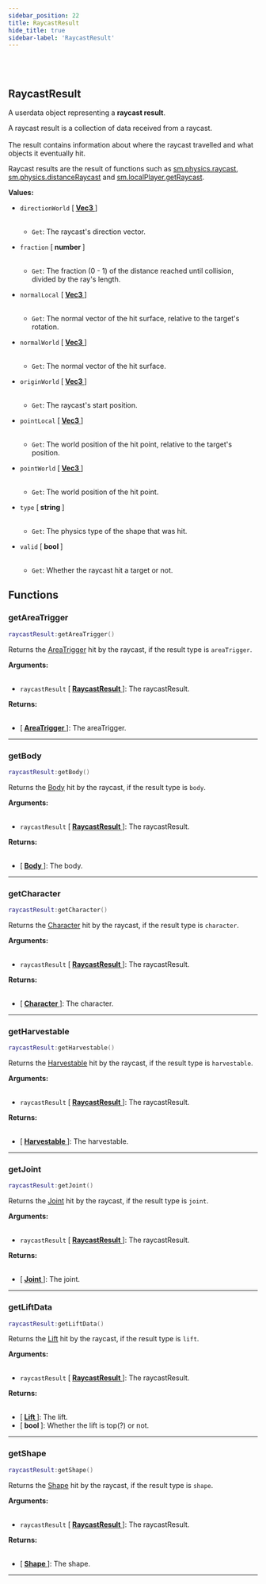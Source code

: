 ```yaml
---
sidebar_position: 22
title: RaycastResult
hide_title: true
sidebar-label: 'RaycastResult'
---
```


<br></br>

## RaycastResult

A userdata object representing a <strong>raycast result</strong>.

A raycast result is a collection of data received from a raycast. <br></br>
The result contains information about where the raycast travelled and what objects it eventually hit.

Raycast results are the result of functions such as [sm.physics.raycast](/docs/Game-Script-Environment/Static-Functions/sm.physics#raycast), [sm.physics.distanceRaycast](/docs/Game-Script-Environment/Static-Functions/sm.physics#distanceRaycast) and [sm.localPlayer.getRaycast](/docs/Game-Script-Environment/Static-Functions/sm.localPlayer#getRaycast).

<strong>Values:</strong>

- <code>directionWorld</code> [<strong> <a href="/docs/Game-Script-Environment/Userdata/Vec3"> Vec3 </a> </strong>] <br></br>

	- <code>Get</code>: The raycast's direction vector.


- <code>fraction</code> [<strong> number </strong>] <br></br>

	- <code>Get</code>: The fraction (0 - 1) of the distance reached until collision, divided by the ray's length.


- <code>normalLocal</code> [<strong> <a href="/docs/Game-Script-Environment/Userdata/Vec3"> Vec3 </a> </strong>] <br></br>

	- <code>Get</code>: The normal vector of the hit surface, relative to the target's rotation.


- <code>normalWorld</code> [<strong> <a href="/docs/Game-Script-Environment/Userdata/Vec3"> Vec3 </a> </strong>] <br></br>

	- <code>Get</code>: The normal vector of the hit surface.


- <code>originWorld</code> [<strong> <a href="/docs/Game-Script-Environment/Userdata/Vec3"> Vec3 </a> </strong>] <br></br>

	- <code>Get</code>: The raycast's start position.


- <code>pointLocal</code> [<strong> <a href="/docs/Game-Script-Environment/Userdata/Vec3"> Vec3 </a> </strong>] <br></br>

	- <code>Get</code>: The world position of the hit point, relative to the target's position.


- <code>pointWorld</code> [<strong> <a href="/docs/Game-Script-Environment/Userdata/Vec3"> Vec3 </a> </strong>] <br></br>

	- <code>Get</code>: The world position of the hit point.


- <code>type</code> [<strong> string </strong>] <br></br>

	- <code>Get</code>: The physics type of the shape that was hit.


- <code>valid</code> [<strong> bool </strong>] <br></br>

	- <code>Get</code>: Whether the raycast hit a target or not.




## Functions

### getAreaTrigger

```lua
raycastResult:getAreaTrigger()
```

Returns the [AreaTrigger](/docs/Game-Script-Environment/Userdata/AreaTrigger) hit by the raycast, if the result type is <code>areaTrigger</code>.

<strong>Arguments:</strong> <br></br>

- <code>raycastResult</code> [<strong> <a href="/docs/Game-Script-Environment/Userdata/RaycastResult"> RaycastResult </a> </strong>]: The raycastResult.

<strong>Returns:</strong> <br></br>

- [<strong> <a href="/docs/Game-Script-Environment/Userdata/AreaTrigger"> AreaTrigger </a> </strong>]: The areaTrigger.

---

### getBody

```lua
raycastResult:getBody()
```

Returns the [Body](/docs/Game-Script-Environment/Userdata/Body) hit by the raycast, if the result type is <code>body</code>.

<strong>Arguments:</strong> <br></br>

- <code>raycastResult</code> [<strong> <a href="/docs/Game-Script-Environment/Userdata/RaycastResult"> RaycastResult </a> </strong>]: The raycastResult.

<strong>Returns:</strong> <br></br>

- [<strong> <a href="/docs/Game-Script-Environment/Userdata/Body"> Body </a> </strong>]: The body.

---

### getCharacter

```lua
raycastResult:getCharacter()
```

Returns the [Character](/docs/Game-Script-Environment/Userdata/Character) hit by the raycast, if the result type is <code>character</code>.

<strong>Arguments:</strong> <br></br>

- <code>raycastResult</code> [<strong> <a href="/docs/Game-Script-Environment/Userdata/RaycastResult"> RaycastResult </a> </strong>]: The raycastResult.

<strong>Returns:</strong> <br></br>

- [<strong> <a href="/docs/Game-Script-Environment/Userdata/Character"> Character </a> </strong>]: The character.

---

### getHarvestable

```lua
raycastResult:getHarvestable()
```

Returns the [Harvestable](/docs/Game-Script-Environment/Userdata/Harvestable) hit by the raycast, if the result type is <code>harvestable</code>.

<strong>Arguments:</strong> <br></br>

- <code>raycastResult</code> [<strong> <a href="/docs/Game-Script-Environment/Userdata/RaycastResult"> RaycastResult </a> </strong>]: The raycastResult.

<strong>Returns:</strong> <br></br>

- [<strong> <a href="/docs/Game-Script-Environment/Userdata/Harvestable"> Harvestable </a> </strong>]: The harvestable.

---

### getJoint

```lua
raycastResult:getJoint()
```

Returns the [Joint](/docs/Game-Script-Environment/Userdata/Joint) hit by the raycast, if the result type is <code>joint</code>.

<strong>Arguments:</strong> <br></br>

- <code>raycastResult</code> [<strong> <a href="/docs/Game-Script-Environment/Userdata/RaycastResult"> RaycastResult </a> </strong>]: The raycastResult.

<strong>Returns:</strong> <br></br>

- [<strong> <a href="/docs/Game-Script-Environment/Userdata/Joint"> Joint </a> </strong>]: The joint.

---

### getLiftData

```lua
raycastResult:getLiftData()
```

Returns the [Lift](/docs/Game-Script-Environment/Userdata/Lift) hit by the raycast, if the result type is <code>lift</code>.

<strong>Arguments:</strong> <br></br>

- <code>raycastResult</code> [<strong> <a href="/docs/Game-Script-Environment/Userdata/RaycastResult"> RaycastResult </a> </strong>]: The raycastResult.

<strong>Returns:</strong> <br></br>

- [<strong> <a href="/docs/Game-Script-Environment/Userdata/Lift"> Lift </a> </strong>]: The lift.
- [<strong> bool </strong>]: Whether the lift is top(?) or not.

---


### getShape

```lua
raycastResult:getShape()
```

Returns the [Shape](/docs/Game-Script-Environment/Userdata/Shape) hit by the raycast, if the result type is <code>shape</code>.

<strong>Arguments:</strong> <br></br>

- <code>raycastResult</code> [<strong> <a href="/docs/Game-Script-Environment/Userdata/RaycastResult"> RaycastResult </a> </strong>]: The raycastResult.

<strong>Returns:</strong> <br></br>

- [<strong> <a href="/docs/Game-Script-Environment/Userdata/Shape"> Shape </a> </strong>]: The shape.

---